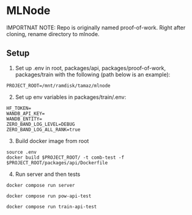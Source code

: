 # MLNode

IMPORTNAT NOTE: Repo is originally named proof-of-work. Right after cloning, rename directory to mlnode.

## Setup

1. Set up .env in root, packages/api, packages/proof-of-work, packages/train with the following (path below is an example):
```
PROJECT_ROOT=/mnt/ramdisk/tamaz/mlnode
```

2. Set up env variables in packages/train/.env:
```
HF_TOKEN=
WANDB_API_KEY=
WANDB_ENTITY=
ZERO_BAND_LOG_LEVEL=DEBUG
ZERO_BAND_LOG_ALL_RANK=true
```

3. Build docker image from root

```
source .env
docker build $PROJECT_ROOT/ -t comb-test -f $PROJECT_ROOT/packages/api/Dockerfile
```

4. Run server and then tests

```
docker compose run server
```

```
docker compose run pow-api-test
```

```
docker compose run train-api-test
```







